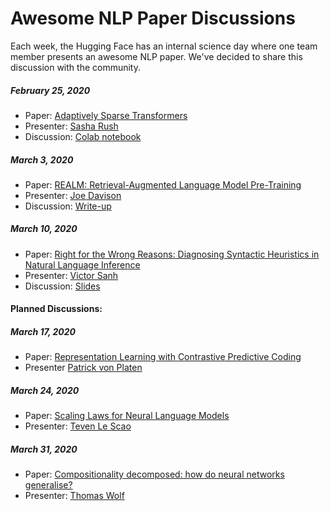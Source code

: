 # Awesome NLP Paper Discussions

Each week, the Hugging Face has an internal science day where one team member presents an awesome NLP paper. We've decided to share this discussion with the community.

##### February 25, 2020
- Paper: [Adaptively Sparse Transformers](https://arxiv.org/abs/1909.00015)
- Presenter: [Sasha Rush](https://twitter.com/srush_nlp)
- Discussion: [Colab notebook](https://colab.research.google.com/drive/1EB7MI_3gzAR1gFwPPO27YU9uYzE_odSu)

##### March 3, 2020
- Paper: [REALM: Retrieval-Augmented Language Model Pre-Training](https://arxiv.org/abs/2002.08909)
- Presenter: [Joe Davison](https://twitter.com/joeddav)
- Discussion: [Write-up](https://joeddav.github.io/blog/2020/03/03/REALM.html)

##### March 10, 2020
- Paper: [Right for the Wrong Reasons: Diagnosing Syntactic Heuristics in Natural Language Inference
](https://arxiv.org/abs/1902.01007)
- Presenter: [Victor Sanh](https://twitter.com/sanhestpasmoi)
- Discussion: [Slides](https://docs.google.com/presentation/d/15waw0-rr4RmPx0dhEzhNhkSiFnNqhvjm66IufWbRLyw/edit?usp=sharing)


#### Planned Discussions:

##### March 17, 2020
- Paper: [Representation Learning with Contrastive Predictive Coding](https://arxiv.org/abs/1807.03748)
- Presenter [Patrick von Platen](https://twitter.com/PatrickPlaten)

##### March 24, 2020
- Paper: [Scaling Laws for Neural Language Models](https://arxiv.org/abs/2001.08361)
- Presenter: [Teven Le Scao](https://twitter.com/Fluke_Ellington)

##### March 31, 2020
- Paper: [Compositionality decomposed: how do neural networks generalise?](https://arxiv.org/abs/1908.08351)
- Presenter: [Thomas Wolf](https://twitter.com/Thom_Wolf)
